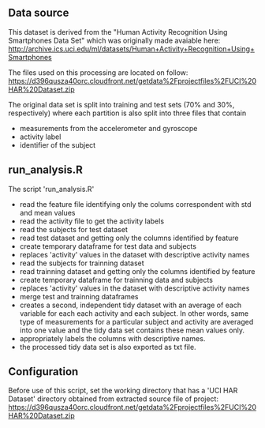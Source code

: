 ## Data source

This dataset is derived from the "Human Activity Recognition Using Smartphones Data Set" which
was originally made avaiable here: 
http://archive.ics.uci.edu/ml/datasets/Human+Activity+Recognition+Using+Smartphones

The files used on this processing are located on follow:
https://d396qusza40orc.cloudfront.net/getdata%2Fprojectfiles%2FUCI%20HAR%20Dataset.zip 

The original data set is split into training and test sets (70% and 30%, respectively) where each
partition is also split into three files that contain 
- measurements from the accelerometer and gyroscope
- activity label
- identifier of the subject


## run_analysis.R

The script 'run_analysis.R'

- read the feature file identifying only the colums correspondent with std and mean values
- read the activity file to get the activity labels
- read the subjects for test dataset
- read test dataset and getting only the columns identified by feature
- create temporary dataframe for test data and subjects
- replaces 'activity' values in the dataset with descriptive activity names
- read the subjects for trainning dataset
- read trainning dataset and getting only the columns identified by feature
- create temporary dataframe for trainning data and subjects
- replaces 'activity' values in the dataset with descriptive activity names
- merge test and trainning dataframes
- creates a second, independent tidy dataset with an average of each variable
  for each each activity and each subject. In other words, same type of
  measurements for a particular subject and activity are averaged into one value
  and the tidy data set contains these mean values only.
- appropriately labels the columns with descriptive names.
- the processed tidy data set is also exported as txt file.


## Configuration

Before use of this script, set the working directory that has a 'UCI HAR Dataset' directory obtained from 
extracted source file of project: https://d396qusza40orc.cloudfront.net/getdata%2Fprojectfiles%2FUCI%20HAR%20Dataset.zip 
